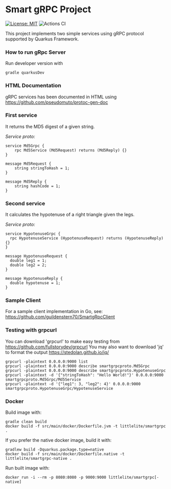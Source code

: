 # Smart gRPC Project

[![License: MIT](https://img.shields.io/badge/License-MIT-yellow.svg)](https://opensource.org/licenses/MIT)
![Actions CI](https://github.com/guildenstern70/SmartgRpc/actions/workflows/gradle.yml/badge.svg)

This project implements two simple services using gRPC protocol supported by Quarkus Framework.

### How to run gRpc Server

Run developer version with

    gradle quarkusDev

### HTML Documentation

gRPC services has been documented in HTML using https://github.com/pseudomuto/protoc-gen-doc

### First service

It returns the MD5 digest of a given string.

_Service proto:_

```
service Md5Grpc {
    rpc Md5Service (Md5Request) returns (Md5Reply) {}
}

message Md5Request {
    string stringToHash = 1;
}

message Md5Reply {
    string hashCode = 1;
}
```


### Second service

It calculates the hypotenuse of a right triangle given the legs.

_Service proto:_

```
service HypotenuseGrpc {
  rpc HypotenuseService (HypotenuseRequest) returns (HypotenuseReply) {}
}

message HypotenuseRequest {
  double leg1 = 1;
  double leg2 = 2;
}

message HypotenuseReply {
  double hypotenuse = 1;
}
```


### Sample Client

For a sample client implementation in Go, see:
https://github.com/guildenstern70/SmartgRpcClient

### Testing with grpcurl

You can download 'grpcurl' to make easy testing from https://github.com/fullstorydev/grpcurl
You may also want to download 'jq' to format the output https://stedolan.github.io/jq/

    grpcurl -plaintext 0.0.0.0:9000 list
    grpcurl -plaintext 0.0.0.0:9000 describe smartgrpcproto.Md5Grpc
    grpcurl -plaintext 0.0.0.0:9000 describe smartgrpcproto.HypotenuseGrpc
    grpcurl -plaintext -d '{"stringToHash": "Hello World!"}' 0.0.0.0:9000 smartgrpcproto.Md5Grpc/Md5Service
    grpcurl -plaintext -d '{"leg1": 3, "leg2": 4}' 0.0.0.0:9000 smartgrpcproto.HypotenuseGrpc/HypotenuseService

### Docker

Build image with:

    gradle clean build
    docker build -f src/main/docker/Dockerfile.jvm -t littlelite/smartgrpc .

If you prefer the native docker image, build it with:

    gradlew build -Dquarkus.package.type=native
    docker build -f src/main/docker/Dockerfile.native -t littlelite/smartgrpc-native .

Run built image with:

    docker run -i --rm -p 8080:8080 -p 9000:9000 littlelite/smartgrpc[-native]












